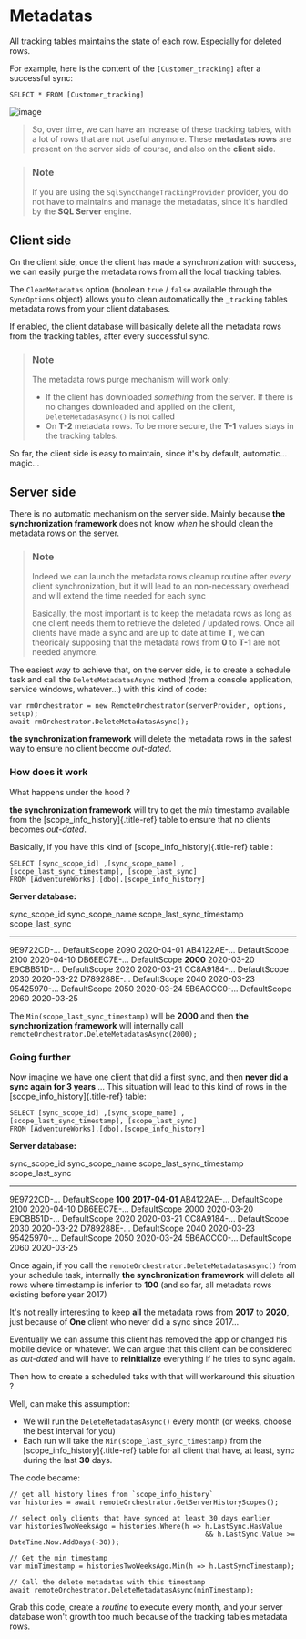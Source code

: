 Metadatas
=========

All tracking tables maintains the state of each row. Especially for
deleted rows.

For example, here is the content of the `[Customer_tracking]` after a
successful sync:

``` {.sourceCode .sql}
SELECT * FROM [Customer_tracking]
```

![image](images/metadatas.png)

> So, over time, we can have an increase of these tracking tables, with
  a lot of rows that are not useful anymore.
> These **metadatas rows** are present on the server side of course, and
  also on the **client side**.

> ### Note
> If you are using the `SqlSyncChangeTrackingProvider` provider, you do
not have to maintains and manage the metadatas, since it\'s handled by
the **SQL Server** engine.

Client side
-----------

On the client side, once the client has made a synchronization with
success, we can easily purge the metadata rows from all the local
tracking tables.

The `CleanMetadatas` option (boolean `true` / `false` available through
the `SyncOptions` object) allows you to clean automatically the
`_tracking` tables metadata rows from your client databases.

If enabled, the client database will basically delete all the metadata
rows from the tracking tables, after every successful sync.

> ### Note
> The metadata rows purge mechanism will work only:
> 
> -   If the client has downloaded *something* from the server. If there
>     is no changes downloaded and applied on the client,
>     `DeleteMetadasAsync()` is not called
> -   On **T-2** metadata rows. To be more secure, the **T-1** values
>     stays in the tracking tables.

So far, the client side is easy to maintain, since it\'s by default,
automatic\... magic\...

Server side
-----------

There is no automatic mechanism on the server side. Mainly because
**the synchronization framework** does not know *when* he should clean the metadata rows on the
server.

> ### Note
> Indeed we can launch the metadata rows cleanup routine after *every*
client synchronization, but it will lead to an non-necessary overhead
and will extend the time needed for each sync
>
> Basically, the most important is to keep the metadata rows as long as
  one client needs them to retrieve the deleted / updated rows.
> Once all clients have made a sync and are up to date at time **T**, we
  can theoricaly supposing that the metadata rows from **0** to **T-1**
  are not needed anymore.

The easiest way to achieve that, on the server side, is to create a
schedule task and call the `DeleteMetadatasAsync` method (from a console
application, service windows, whatever\...) with this kind of code:

``` {.sourceCode .csharp}
var rmOrchestrator = new RemoteOrchestrator(serverProvider, options, setup);
await rmOrchestrator.DeleteMetadatasAsync();
```

**the synchronization framework** will delete the metadata rows in the safest way to ensure no
client become *out-dated*.

### How does it work

What happens under the hood ?

**the synchronization framework** will try to get the *min* timestamp available from the
[scope\_info\_history]{.title-ref} table to ensure that no clients
becomes *out-dated*.

Basically, if you have this kind of [scope\_info\_history]{.title-ref}
table :

``` {.sourceCode .sql}
SELECT [sync_scope_id] ,[sync_scope_name] ,[scope_last_sync_timestamp], [scope_last_sync]
FROM [AdventureWorks].[dbo].[scope_info_history]
```

**Server database:**

  sync\_scope\_id   sync\_scope\_name   scope\_last\_sync\_timestamp   scope\_last\_sync
  ----------------- ------------------- ------------------------------ -------------------
  9E9722CD-\...     DefaultScope        2090                           2020-04-01
  AB4122AE-\...     DefaultScope        2100                           2020-04-10
  DB6EEC7E-\...     DefaultScope        **2000**                       2020-03-20
  E9CBB51D-\...     DefaultScope        2020                           2020-03-21
  CC8A9184-\...     DefaultScope        2030                           2020-03-22
  D789288E-\...     DefaultScope        2040                           2020-03-23
  95425970-\...     DefaultScope        2050                           2020-03-24
  5B6ACCC0-\...     DefaultScope        2060                           2020-03-25

The `Min(scope_last_sync_timestamp)` will be **2000** and then **the synchronization framework**
will internally call `remoteOrchestrator.DeleteMetadatasAsync(2000);`

### Going further

Now imagine we have one client that did a first sync, and then **never
did a sync again for 3 years** \... This situation will lead to this
kind of rows in the [scope\_info\_history]{.title-ref} table:

``` {.sourceCode .sql}
SELECT [sync_scope_id] ,[sync_scope_name] ,[scope_last_sync_timestamp], [scope_last_sync]
FROM [AdventureWorks].[dbo].[scope_info_history]
```

**Server database:**

  sync\_scope\_id   sync\_scope\_name   scope\_last\_sync\_timestamp   scope\_last\_sync
  ----------------- ------------------- ------------------------------ -------------------
  9E9722CD-\...     DefaultScope        **100**                        **2017-04-01**
  AB4122AE-\...     DefaultScope        2100                           2020-04-10
  DB6EEC7E-\...     DefaultScope        2000                           2020-03-20
  E9CBB51D-\...     DefaultScope        2020                           2020-03-21
  CC8A9184-\...     DefaultScope        2030                           2020-03-22
  D789288E-\...     DefaultScope        2040                           2020-03-23
  95425970-\...     DefaultScope        2050                           2020-03-24
  5B6ACCC0-\...     DefaultScope        2060                           2020-03-25

Once again, if you call the `remoteOrchestrator.DeleteMetadatasAsync()`
from your schedule task, internally **the synchronization framework** will delete all rows where
timestamp is inferior to **100** (and so far, all metadata rows existing
before year 2017)

It\'s not really interesting to keep **all** the metadata rows from
**2017** to **2020**, just because of **One** client who never did a
sync since 2017\...

Eventually we can assume this client has removed the app or changed his
mobile device or whatever. We can argue that this client can be
considered as *out-dated* and will have to **reinitialize** everything
if he tries to sync again.

Then how to create a scheduled taks with that will workaround this
situation ?

Well, can make this assumption:

-   We will run the `DeleteMetadatasAsync()` every month (or weeks,
    choose the best interval for you)
-   Each run will take the `Min(scope_last_sync_timestamp)` from the
    [scope\_info\_history]{.title-ref} table for all client that have,
    at least, sync during the last **30** days.

The code became:

``` {.sourceCode .csharp}
// get all history lines from `scope_info_history`
var histories = await remoteOrchestrator.GetServerHistoryScopes();

// select only clients that have synced at least 30 days earlier
var historiesTwoWeeksAgo = histories.Where(h => h.LastSync.HasValue 
                                                && h.LastSync.Value >= DateTime.Now.AddDays(-30));

// Get the min timestamp
var minTimestamp = historiesTwoWeeksAgo.Min(h => h.LastSyncTimestamp);

// Call the delete metadatas with this timestamp
await remoteOrchestrator.DeleteMetadatasAsync(minTimestamp);
```

Grab this code, create a *routine* to execute every month, and your
server database won\'t growth too much because of the tracking tables
metadata rows.
